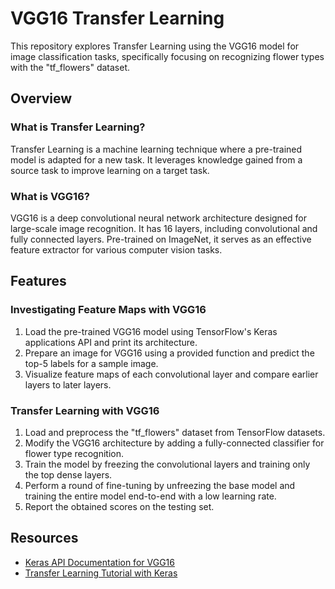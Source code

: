 # VGG16 Transfer Learning

This repository explores Transfer Learning using the VGG16 model for image classification tasks, specifically focusing on recognizing flower types with the "tf_flowers" dataset.

## Overview

### What is Transfer Learning?

Transfer Learning is a machine learning technique where a pre-trained model is adapted for a new task. It leverages knowledge gained from a source task to improve learning on a target task.

### What is VGG16?

VGG16 is a deep convolutional neural network architecture designed for large-scale image recognition. It has 16 layers, including convolutional and fully connected layers. Pre-trained on ImageNet, it serves as an effective feature extractor for various computer vision tasks.

## Features

### Investigating Feature Maps with VGG16

1. Load the pre-trained VGG16 model using TensorFlow's Keras applications API and print its architecture.
2. Prepare an image for VGG16 using a provided function and predict the top-5 labels for a sample image.
3. Visualize feature maps of each convolutional layer and compare earlier layers to later layers.

### Transfer Learning with VGG16

1. Load and preprocess the "tf_flowers" dataset from TensorFlow datasets.
2. Modify the VGG16 architecture by adding a fully-connected classifier for flower type recognition.
3. Train the model by freezing the convolutional layers and training only the top dense layers.
4. Perform a round of fine-tuning by unfreezing the base model and training the entire model end-to-end with a low learning rate.
5. Report the obtained scores on the testing set.


## Resources

- [Keras API Documentation for VGG16](https://keras.io/api/applications/vgg/)
- [Transfer Learning Tutorial with Keras](https://keras.io/guides/transfer_learning/)

